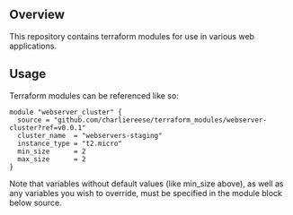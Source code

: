 ## Overview

This repository contains terraform modules for use in various web applications.

## Usage

Terraform modules can be referenced like so:

```
module "webserver_cluster" {
  source = "github.com/charliereese/terraform_modules/webserver-cluster?ref=v0.0.1"
  cluster_name  = "webservers-staging"
  instance_type = "t2.micro"
  min_size      = 2
  max_size      = 2
}
```

Note that variables without default values (like min_size above), as well as any variables you wish to override, must be specified in the module block below source.

